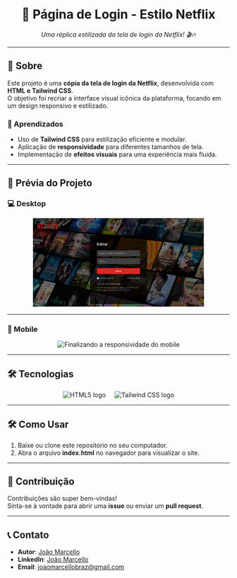 <h1 align="center">🔐 Página de Login - Estilo Netflix</h1>

<p align="center">
  <i>Uma réplica estilizada da tela de login da Netflix! 🎬🔥</i>
</p>

---

## 📖 Sobre

Este projeto é uma **cópia da tela de login da Netflix**, desenvolvida com **HTML e Tailwind CSS**.  
O objetivo foi recriar a interface visual icônica da plataforma, focando em um design responsivo e estilizado.  

### 🚀 Aprendizados
- Uso de **Tailwind CSS** para estilização eficiente e modular.
- Aplicação de **responsividade** para diferentes tamanhos de tela.
- Implementação de **efeitos visuais** para uma experiência mais fluida.

---

## 🌟 Prévia do Projeto

### 💻 Desktop
<div align="center">
  <img height="200" src="https://github.com/Joaomarcellodev/Login_Netflix/blob/main/git/Netflix_desktop.png?raw=true" alt="Prévia da Página de Login no Desktop" />
</div>

---

### 📱 Mobile
<div align="center">
  <img height="400" src="INSIRA_O_LINK_DA_IMAGEM_MOBILE" alt="Finalizando a responsividade do mobile" />
</div>

---

## 🛠️ Tecnologias
<div align="center">
  <img src="https://cdn.jsdelivr.net/gh/devicons/devicon/icons/html5/html5-original.svg" height="60" alt="HTML5 logo" />
  <img width="12" />
  <img src="https://cdn.jsdelivr.net/gh/devicons/devicon/icons/tailwindcss/tailwindcss-original-wordmark.svg" height="60" alt="Tailwind CSS logo" />
</div>

---

## 🛠️ Como Usar

1. Baixe ou clone este repositório no seu computador.
2. Abra o arquivo **index.html** no navegador para visualizar o site.

---

## 🌟 Contribuição

Contribuições são super bem-vindas!  
Sinta-se à vontade para abrir uma **issue** ou enviar um **pull request**.

---

## 📞 Contato

- **Autor**: [João Marcello](https://github.com/Joaomarcellodev)  
- **LinkedIn**: [João Marcello](https://www.linkedin.com/in/joaomarcellodev/)  
- **Email**: joaomarcellobraz@gmail.com  
